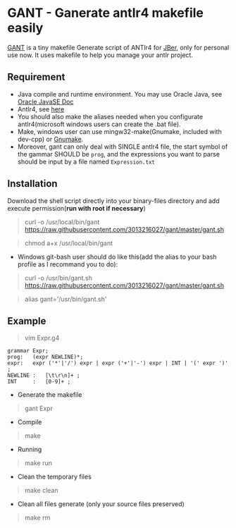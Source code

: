 # GANT - Ganerate antlr4 makefile easily

[GANT](https://github.com/3013216027/gant) is a tiny makefile Generate script of ANTlr4 for [JBer](http://zhengdongjian.xyz), only for personal use now. It uses makefile to help you manage your antlr project.

## Requirement
- Java compile and runtime environment. You may use Oracle Java, see [Oracle JavaSE Doc](http://docs.oracle.com/javase/8/docs/technotes/guides/install/install_overview.html)
- Antlr4, see [here](http://www.antlr.org/)
 - You should also make the aliases needed when you configurate antlr4(microsoft windows users can create the .bat file).
- Make, windows user can use mingw32-make(Gnumake, included with dev-cpp) or [Gnumake](http://gnuwin32.sourceforge.net/packages/make.htm).
- Moreover, gant can only deal with SINGLE antlr4 file, the start symbol of the gammar SHOULD be `prog`, and the expressions you want to parse should be input by a file named `Expression.txt`


## Installation
Download the shell script directly into your binary-files directory and add execute permission(**run with root if necessary**)
> curl -o /usr/local/bin/gant https://raw.githubusercontent.com/3013216027/gant/master/gant.sh

> chmod a+x /usr/local/bin/gant

- Windows git-bash user should do like this(add the alias to your bash profile as I recommand you to do):
> curl -o /usr/bin/gant.sh https://raw.githubusercontent.com/3013216027/gant/master/gant.sh

> alias gant='/usr/bin/gant.sh'

## Example

> vim Expr.g4

```
grammar Expr;
prog:	(expr NEWLINE)*;
expr:	expr ('*'|'/') expr | expr ('+'|'-') expr | INT | '(' expr ')' ;
NEWLINE	:	[\t\r\n]+ ;
INT		:	[0-9]+ ;
```

- Generate the makefile
> gant Expr

- Compile
> make

- Running
> make run

- Clean the temporary files
> make clean

- Clean all files generate (only your source files preserved)
> make rm
